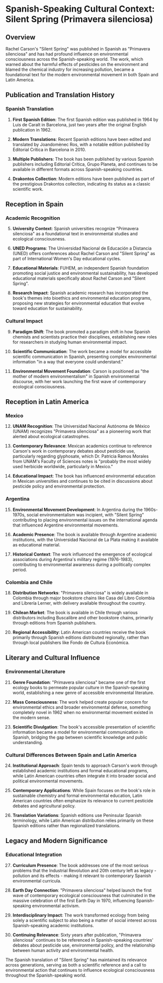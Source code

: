 # Spanish-Speaking Cultural Context: Silent Spring (Primavera silenciosa)

## Overview
Rachel Carson's "Silent Spring" was published in Spanish as "Primavera silenciosa" and has had profound influence on environmental consciousness across the Spanish-speaking world. The work, which warned about the harmful effects of pesticides on the environment and blamed the chemical industry for increasing pollution, became a foundational text for the modern environmental movement in both Spain and Latin America.

## Publication and Translation History

### Spanish Translation
1. **First Spanish Edition**: The first Spanish edition was published in 1964 by Luis de Caralt in Barcelona, just two years after the original English publication in 1962.

2. **Modern Translations**: Recent Spanish editions have been edited and translated by Joandomènec Ros, with a notable edition published by Editorial Crítica in Barcelona in 2010.

3. **Multiple Publishers**: The book has been published by various Spanish publishers including Editorial Crítica, Grupo Planeta, and continues to be available in different formats across Spanish-speaking countries.

4. **Drakontos Collection**: Modern editions have been published as part of the prestigious Drakontos collection, indicating its status as a classic scientific work.

## Reception in Spain

### Academic Recognition
5. **University Context**: Spanish universities recognize "Primavera silenciosa" as a foundational text in environmental studies and ecological consciousness.

6. **UNED Programs**: The Universidad Nacional de Educación a Distancia (UNED) offers conferences about Rachel Carson and "Silent Spring" as part of International Women's Day educational cycles.

7. **Educational Materials**: FUHEM, an independent Spanish foundation promoting social justice and environmental sustainability, has developed educational materials specifically about Rachel Carson and "Silent Spring".

8. **Research Impact**: Spanish academic research has incorporated the book's themes into bioethics and environmental education programs, proposing new strategies for environmental education that evolve toward education for sustainability.

### Cultural Impact
9. **Paradigm Shift**: The book promoted a paradigm shift in how Spanish chemists and scientists practice their disciplines, establishing new roles for researchers in studying human environmental impact.

10. **Scientific Communication**: The work became a model for accessible scientific communication in Spanish, presenting complex environmental information "in a way that everyone could understand."

11. **Environmental Movement Foundation**: Carson is positioned as "the mother of modern environmentalism" in Spanish environmental discourse, with her work launching the first wave of contemporary ecological consciousness.

## Reception in Latin America

### Mexico
12. **UNAM Recognition**: The Universidad Nacional Autónoma de México (UNAM) recognizes "Primavera silenciosa" as a pioneering work that alerted about ecological catastrophes.

13. **Contemporary Relevance**: Mexican academics continue to reference Carson's work in contemporary debates about pesticide use, particularly regarding glyphosate, which Dr. Patricia Ramos Morales from UNAM's Faculty of Sciences notes is "probably the most widely used herbicide worldwide, particularly in Mexico."

14. **Educational Impact**: The book has influenced environmental education in Mexican universities and continues to be cited in discussions about pesticide policy and environmental protection.

### Argentina
15. **Environmental Movement Development**: In Argentina during the 1960s-1970s, social environmentalism was incipient, with "Silent Spring" contributing to placing environmental issues on the international agenda that influenced Argentine environmental movements.

16. **Academic Presence**: The book is available through Argentine academic institutions, with the Universidad Nacional de La Plata making it available as educational material.

17. **Historical Context**: The work influenced the emergence of ecological associations during Argentina's military regime (1976-1983), contributing to environmental awareness during a politically complex period.

### Colombia and Chile
18. **Distribution Networks**: "Primavera silenciosa" is widely available in Colombia through major bookstore chains like Casa del Libro Colombia and Librería Lerner, with delivery available throughout the country.

19. **Chilean Market**: The book is available in Chile through various distributors including Buscalibre and other bookstore chains, primarily through editions from Spanish publishers.

20. **Regional Accessibility**: Latin American countries receive the book primarily through Spanish editions distributed regionally, rather than through local publishers like Fondo de Cultura Económica.

## Literary and Cultural Influence

### Environmental Literature
21. **Genre Foundation**: "Primavera silenciosa" became one of the first ecology books to permeate popular culture in the Spanish-speaking world, establishing a new genre of accessible environmental literature.

22. **Mass Consciousness**: The work helped create popular concern for environmental ethics and broader environmental defense, something completely novel in 1962 when no environmental movement existed in the modern sense.

23. **Scientific Divulgation**: The book's accessible presentation of scientific information became a model for environmental communication in Spanish, bridging the gap between scientific knowledge and public understanding.

### Cultural Differences Between Spain and Latin America
24. **Institutional Approach**: Spain tends to approach Carson's work through established academic institutions and formal educational programs, while Latin American countries often integrate it into broader social and political environmental movements.

25. **Contemporary Applications**: While Spain focuses on the book's role in sustainable chemistry and formal environmental education, Latin American countries often emphasize its relevance to current pesticide debates and agricultural policy.

26. **Translation Variations**: Spanish editions use Peninsular Spanish terminology, while Latin American distribution relies primarily on these Spanish editions rather than regionalized translations.

## Legacy and Modern Significance

### Educational Integration
27. **Curriculum Presence**: The book addresses one of the most serious problems that the Industrial Revolution and 20th century left as legacy - pollution and its effects - making it relevant to contemporary Spanish environmental curricula.

28. **Earth Day Connection**: "Primavera silenciosa" helped launch the first wave of contemporary ecological consciousness that culminated in the massive celebration of the first Earth Day in 1970, influencing Spanish-speaking environmental activism.

29. **Interdisciplinary Impact**: The work transformed ecology from being solely a scientific subject to also being a matter of social interest across Spanish-speaking academic institutions.

30. **Continuing Relevance**: Sixty years after publication, "Primavera silenciosa" continues to be referenced in Spanish-speaking countries' debates about pesticide use, environmental policy, and the relationship between human activity and environmental health.

The Spanish translation of "Silent Spring" has maintained its relevance across generations, serving as both a scientific reference and a call to environmental action that continues to influence ecological consciousness throughout the Spanish-speaking world.